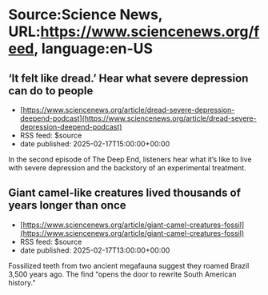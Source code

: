 # Source:Science News, URL:https://www.sciencenews.org/feed, language:en-US

## ‘It felt like dread.’ Hear what severe depression can do to people
 - [https://www.sciencenews.org/article/dread-severe-depression-deepend-podcast](https://www.sciencenews.org/article/dread-severe-depression-deepend-podcast)
 - RSS feed: $source
 - date published: 2025-02-17T15:00:00+00:00

In the second episode of The Deep End, listeners hear what it’s like to live with severe depression and the backstory of an experimental treatment.

## Giant camel-like creatures lived thousands of years longer than once
 - [https://www.sciencenews.org/article/giant-camel-creatures-fossil](https://www.sciencenews.org/article/giant-camel-creatures-fossil)
 - RSS feed: $source
 - date published: 2025-02-17T13:00:00+00:00

Fossilized teeth from two ancient megafauna suggest they roamed Brazil 3,500 years ago. The find “opens the door to rewrite South American history.”

